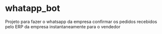 # whatapp_bot
Projeto para fazer o whatsapp da empresa confirmar os pedidos recebidos pelo ERP da empresa instantaneamente para o vendedor

